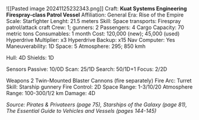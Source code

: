 ![[Pasted image 20241125232343.png]]
Craft: **Kuat Systems Engineering Firespray-class Patrol Vessel**
Affiliation: General
Era: Rise of the Empire
Scale: Starfighter
Lenght: 21.5 meters
Skill: Space transports: Firespray patrol/attack craft
Crew: 1; gunners: 2
Passengers: 4
Cargo Capacity: 70 metric tons
Consumables: 1 month
Cost: 120,000 (new); 45,000 (used)
Hyperdrive Multiplier: x3
Hyperdrive Backup: x15
Nav Computer: Yes
Maneuverability: 1D
Space: 5
Atmosphere: 295; 850 kmh

Hull: 4D
Shields: 1D

Sensors
Passive: 10/0D
Scan: 25/1D
Search: 50/1D+1
Focus: 2/2D

Weapons
2 Twin-Mounted Blaster Cannons (fire separately)
Fire Arc: Turret
Skill: Starship gunnery
Fire Control: 2D
Space Range: 1-3/10/20
Atmosphere Range: 100-300/1/2 km
Damage: 4D


*Source: Pirates & Privateers (page 75), Starships of the Galaxy (page 81), The Essential Guide to Vehicles and Vessels (pages 144-145)*